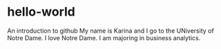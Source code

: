 # hello-world
An introduction to github
  My name is Karina and I go to the UNiversity of Notre Dame. I love Notre Dame. I am majoring in business analytics.
